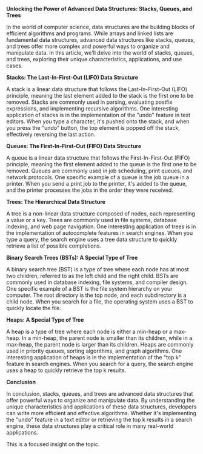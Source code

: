 **Unlocking the Power of Advanced Data Structures: Stacks, Queues, and Trees**

In the world of computer science, data structures are the building blocks of efficient algorithms and programs. While arrays and linked lists are fundamental data structures, advanced data structures like stacks, queues, and trees offer more complex and powerful ways to organize and manipulate data. In this article, we'll delve into the world of stacks, queues, and trees, exploring their unique characteristics, applications, and use cases.

**Stacks: The Last-In-First-Out (LIFO) Data Structure**

A stack is a linear data structure that follows the Last-In-First-Out (LIFO) principle, meaning the last element added to the stack is the first one to be removed. Stacks are commonly used in parsing, evaluating postfix expressions, and implementing recursive algorithms. One interesting application of stacks is in the implementation of the "undo" feature in text editors. When you type a character, it's pushed onto the stack, and when you press the "undo" button, the top element is popped off the stack, effectively reversing the last action.

**Queues: The First-In-First-Out (FIFO) Data Structure**

A queue is a linear data structure that follows the First-In-First-Out (FIFO) principle, meaning the first element added to the queue is the first one to be removed. Queues are commonly used in job scheduling, print queues, and network protocols. One specific example of a queue is the job queue in a printer. When you send a print job to the printer, it's added to the queue, and the printer processes the jobs in the order they were received.

**Trees: The Hierarchical Data Structure**

A tree is a non-linear data structure composed of nodes, each representing a value or a key. Trees are commonly used in file systems, database indexing, and web page navigation. One interesting application of trees is in the implementation of autocomplete features in search engines. When you type a query, the search engine uses a tree data structure to quickly retrieve a list of possible completions.

**Binary Search Trees (BSTs): A Special Type of Tree**

A binary search tree (BST) is a type of tree where each node has at most two children, referred to as the left child and the right child. BSTs are commonly used in database indexing, file systems, and compiler design. One specific example of a BST is the file system hierarchy on your computer. The root directory is the top node, and each subdirectory is a child node. When you search for a file, the operating system uses a BST to quickly locate the file.

**Heaps: A Special Type of Tree**

A heap is a type of tree where each node is either a min-heap or a max-heap. In a min-heap, the parent node is smaller than its children, while in a max-heap, the parent node is larger than its children. Heaps are commonly used in priority queues, sorting algorithms, and graph algorithms. One interesting application of heaps is in the implementation of the "top k" feature in search engines. When you search for a query, the search engine uses a heap to quickly retrieve the top k results.

**Conclusion**

In conclusion, stacks, queues, and trees are advanced data structures that offer powerful ways to organize and manipulate data. By understanding the unique characteristics and applications of these data structures, developers can write more efficient and effective algorithms. Whether it's implementing the "undo" feature in a text editor or retrieving the top k results in a search engine, these data structures play a critical role in many real-world applications.

This is a focused insight on the topic.